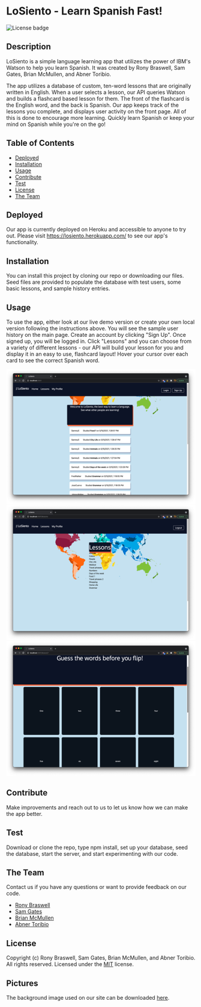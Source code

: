 # LoSiento - Learn Spanish Fast!

![License badge](https://img.shields.io/badge/license-MIT-green)

## Description

LoSiento is a simple language learning app that utilizes the power of IBM's Watson to help you learn Spanish. It was created by Rony Braswell, Sam Gates, Brian McMullen, and Abner Toribio.

The app utilizes a database of custom, ten-word lessons that are originally written in English. When a user selects a lesson, our API queries Watson and builds a flashcard based lesson for them. The front of the flashcard is the English word, and the back is Spanish. Our app keeps track of the lessons you complete, and displays user activity on the front page. All of this is done to encourage more learning. Quickly learn Spanish or keep your mind on Spanish while you're on the go!

## Table of Contents

- [Deployed](#deployed)
- [Installation](#installation)
- [Usage](#usage)
- [Contribute](#contribute)
- [Test](#test)
- [License](#license)
- [The Team](#the-team)

## Deployed

Our app is currently deployed on Heroku and accessible to anyone to try out. Please visit https://losiento.herokuapp.com/ to see our app's functionality.

## Installation

You can install this project by cloning our repo or downloading our files. Seed files are provided to populate the database with test users, some basic lessons, and sample history entries.

## Usage

To use the app, either look at our live demo version or create your own local version following the instructions above. You will see the sample user history on the main page. Create an account by clicking "Sign Up". Once signed up, you will be logged in. Click "Lessons" and you can choose from a variety of different lessons - our API will build your lesson for you and display it in an easy to use, flashcard layout! Hover your cursor over each card to see the correct Spanish word.

![Screenshot 1](assets/images/screen1.png)
![Screenshot 2](assets/images/screen2.png)
![Screenshot 3](assets/images/screen3.png)

## Contribute

Make improvements and reach out to us to let us know how we can make the app better.

## Test

Download or clone the repo, type npm install, set up your database, seed the database, start the server, and start experimenting with our code.

## The Team

Contact us if you have any questions or want to provide feedback on our code.

- [Rony Braswell](https://github.com/ronyelon)
- [Sam Gates](https://github.com/sg0703)
- [Brian McMullen](https://github.com/MrBmmc)
- [Abner Toribio](https://github.com/AbnerTor)

## License

Copyright (c) Rony Braswell, Sam Gates, Brian McMullen, and Abner Toribio. All rights reserved.
Licensed under the [MIT](https://opensource.org/licenses/MIT) license.

## Pictures

The background image used on our site can be downloaded [here](https://i1.wp.com/www.superlativerecruitment.com/wp-content/uploads/2020/01/World-Map-PNG-Background-Image.png).
